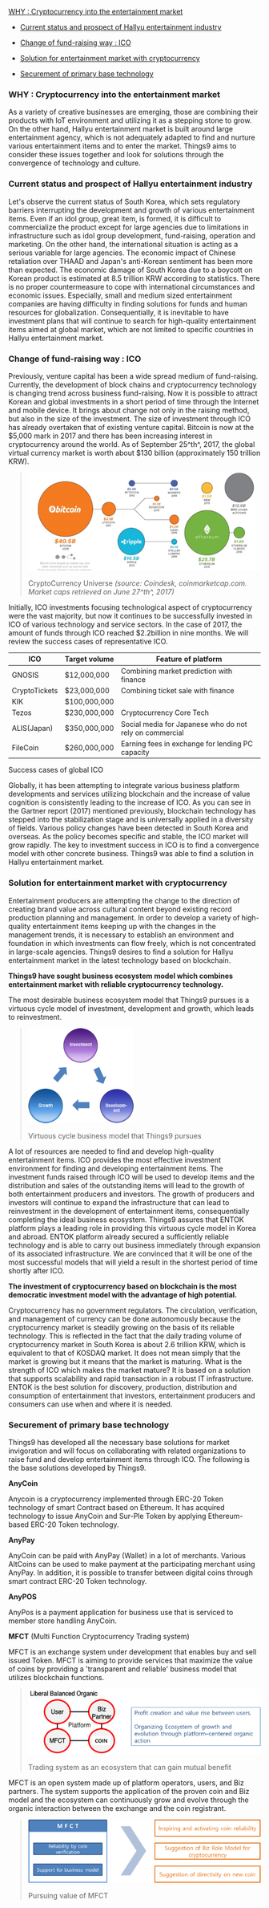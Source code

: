 [WHY : Cryptocurrency into the entertainment market](#why-cryptocurrency-into-the-entertainment-market)

-	[Current status and prospect of Hallyu entertainment industry](#current-status-and-prospect-of-hallyu-entertainment-industry)

-	[Change of fund-raising way : ICO](#change-of-fund-raising-way-ico)

-	[Solution for entertainment market with cryptocurrency](#solution-for-entertainment-market-with-cryptocurrency)

-	[Securement of primary base technology](#securement-of-primary-base-technology)

### **WHY : Cryptocurrency into the entertainment market**

As a variety of creative businesses are emerging, those are combining their products with IoT environment and utilizing it as a stepping stone to grow. On the other hand, Hallyu entertainment market is built around large entertainment agency, which is not adequately adapted to find and nurture various entertainment items and to enter the market. Things9 aims to consider these issues together and look for solutions through the convergence of technology and culture.

### Current status and prospect of Hallyu entertainment industry

Let\'s observe the current status of South Korea, which sets regulatory barriers interrupting the development and growth of various entertainment items. Even if an idol group, great item, is formed, it is difficult to commercialize the product except for large agencies due to limitations in infrastructure such as idol group development, fund-raising, operation and marketing. On the other hand, the international situation is acting as a serious variable for large agencies. The economic impact of Chinese retaliation over THAAD and Japan\'s anti-Korean sentiment has been more than expected. The economic damage of South Korea due to a boycott on Korean product is estimated at 8.5 trillion KRW according to statistics. There is no proper countermeasure to cope with international circumstances and economic issues. Especially, small and medium sized entertainment companies are having difficulty in finding solutions for funds and human resources for globalization. Consequentially, it is inevitable to have investment plans that will continue to search for high-quality entertainment items aimed at global market, which are not limited to specific countries in Hallyu entertainment market.

### Change of fund-raising way : ICO

Previously, venture capital has been a wide spread medium of fund-raising. Currently, the development of block chains and cryptocurrency technology is changing trend across business fund-raising. Now it is possible to attract Korean and global investments in a short period of time through the Internet and mobile device. It brings about change not only in the raising method, but also in the size of the investment. The size of investment through ICO has already overtaken that of existing venture capital. Bitcoin is now at the \$5,000 mark in 2017 and there has been increasing interest in cryptocurrency around the world. As of September 25^th^, 2017, the global virtual currency market is worth about \$130 billion (approximately 150 trillion KRW).

> ![](media/image5.png)
>
> CryptoCurrency Universe *(source: Coindesk, coinmarketcap.com. Market caps retrieved on June 27^th^, 2017)*

Initially, ICO investments focusing technological aspect of cryptocurrency were the vast majority, but now it continues to be successfully invested in ICO of various technology and service sectors. In the case of 2017, the amount of funds through ICO reached \$2.2billion in nine months. We will review the success cases of representative ICO.

| ICO           | Target volume | Feature of platform                                     |
|---------------|---------------|---------------------------------------------------------|
| GNOSIS        | \$12,000,000  | Combining market prediction with finance                |
| CryptoTickets | \$23,000,000  | Combining ticket sale with finance                      |
| KIK           | \$100,000,000 | 　                                                      |
| Tezos         | \$230,000,000 | Cryptocurrency Core Tech                                |
| ALIS(Japan)   | \$350,000,000 | Social media for Japanese who do not rely on commercial |
| FileCoin      | \$260,000,000 | Earning fees in exchange for lending PC capacity        |

Success cases of global ICO

Globally, it has been attempting to integrate various business platform developments and services utilizing blockchain and the increase of value cognition is consistently leading to the increase of ICO. As you can see in the Gartner report (2017) mentioned previously, blockchain technology has stepped into the stabilization stage and is universally applied in a diversity of fields. Various policy changes have been detected in South Korea and overseas. As the policy becomes specific and stable, the ICO market will grow rapidly. The key to investment success in ICO is to find a convergence model with other concrete business. Things9 was able to find a solution in Hallyu entertainment market.

### Solution for entertainment market with cryptocurrency

Entertainment producers are attempting the change to the direction of creating brand value across cultural content beyond existing record production planning and management. In order to develop a variety of high-quality entertainment items keeping up with the changes in the management trends, it is necessary to establish an environment and foundation in which investments can flow freely, which is not concentrated in large-scale agencies. Things9 desires to find a solution for Hallyu entertainment market in the latest technology based on blockchain.

**Things9 have sought business ecosystem model which combines entertainment market with reliable cryptocurrency technology.**

The most desirable business ecosystem model that Things9 pursues is a virtuous cycle model of investment, development and growth, which leads to reinvestment.

> ![](media/image6.png)
>
> Virtuous cycle business model that Things9 pursues

A lot of resources are needed to find and develop high-quality entertainment items. ICO provides the most effective investment environment for finding and developing entertainment items. The investment funds raised through ICO will be used to develop items and the distribution and sales of the outstanding items will lead to the growth of both entertainment producers and investors. The growth of producers and investors will continue to expand the infrastructure that can lead to reinvestment in the development of entertainment items, consequentially completing the ideal business ecosystem. Things9 assures that ENTOK platform plays a leading role in providing this virtuous cycle model in Korea and abroad. ENTOK platform already secured a sufficiently reliable technology and is able to carry out business immediately through expansion of its associated infrastructure. We are convinced that it will be one of the most successful models that will yield a result in the shortest period of time shortly after ICO.

**The investment of cryptocurrency based on blockchain is the most democratic investment model with the advantage of high potential.**

Cryptocurrency has no government regulators. The circulation, verification, and management of currency can be done autonomously because the cryptocurrency market is steadily growing on the basis of its reliable technology. This is reflected in the fact that the daily trading volume of cryptocurrency market in South Korea is about 2.6 trillion KRW, which is equivalent to that of KOSDAQ market. It does not mean simply that the market is growing but it means that the market is maturing. What is the strength of ICO which makes the market mature? It is based on a solution that supports scalability and rapid transaction in a robust IT infrastructure. ENTOK is the best solution for discovery, production, distribution and consumption of entertainment that investors, entertainment producers and consumers can use when and where it is needed.

### Securement of primary base technology

Things9 has developed all the necessary base solutions for market invigoration and will focus on collaborating with related organizations to raise fund and develop entertainment items through ICO. The following is the base solutions developed by Things9.

**AnyCoin**

Anycoin is a cryptocurrency implemented through ERC-20 Token technology of smart Contract based on Ethereum. It has acquired technology to issue AnyCoin and Sur-Ple Token by applying Ethereum-based ERC-20 Token technology.

**AnyPay**

AnyCoin can be paid with AnyPay (Wallet) in a lot of merchants. Various AltCoins can be used to make payment at the participating merchant using AnyPay. In addition, it is possible to transfer between digital coins through smart contract ERC-20 Token technology.

**AnyPOS**

AnyPos is a payment application for business use that is serviced to member store handling AnyCoin.

**MFCT** (Multi Function Cryptocurrency Trading system)

MFCT is an exchange system under development that enables buy and sell issued Token. MFCT is aiming to provide services that maximize the value of coins by providing a \'transparent and reliable\' business model that utilizes blockchain functions.

> ![](media/image7.png)
>
> Trading system as an ecosystem that can gain mutual benefit

MFCT is an open system made up of platform operators, users, and Biz partners. The system supports the application of the proven coin and Biz model and the ecosystem can continuously grow and evolve through the organic interaction between the exchange and the coin registrant.

> ![](media/image8.png)
>
> Pursuing value of MFCT
